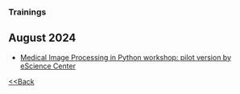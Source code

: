 ### Trainings


## August 2024
- [Medical Image Processing in Python workshop: pilot version by eScience Center](https://www.esciencecenter.nl/event/pilot-medical-image-processing/)


[<<Back](/README.md)
